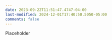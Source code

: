 ```yaml
---
date: 2023-09-22T11:51:47.4747-04:00
last-modified: 2024-12-01T17:40:50.5050-05:00
comments: false
---
```

Placeholder
